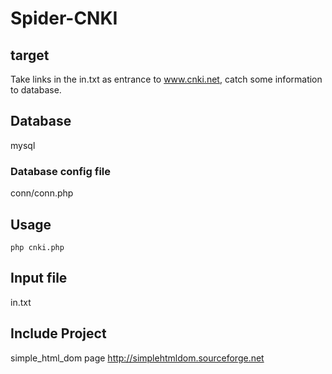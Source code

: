 # Spider-CNKI
## target
Take links in the in.txt as entrance to www.cnki.net, catch some information to database.
## Database
mysql
### Database config file
conn/conn.php
## Usage
`php cnki.php`
## Input file
 in.txt
## Include Project
simple\_html\_dom 
page http://simplehtmldom.sourceforge.net


